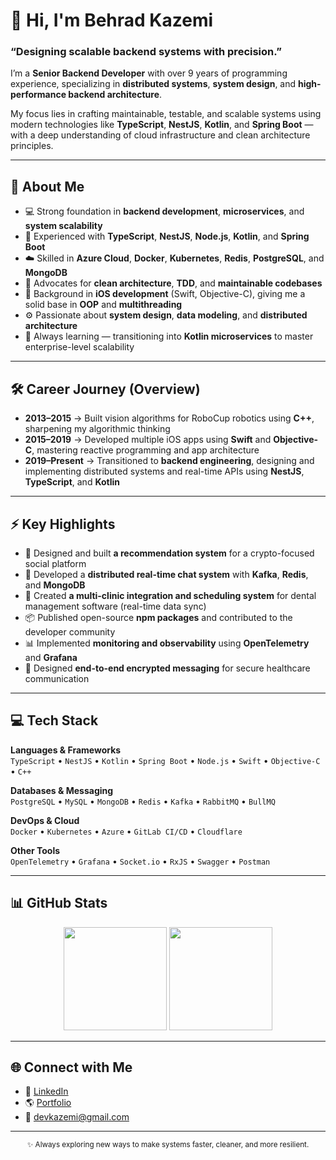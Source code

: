 # 👋 Hi, I'm Behrad Kazemi

### “Designing scalable backend systems with precision.”

I’m a **Senior Backend Developer** with over 9 years of programming experience, specializing in **distributed systems**, **system design**, and **high-performance backend architecture**.

My focus lies in crafting maintainable, testable, and scalable systems using modern technologies like **TypeScript**, **NestJS**, **Kotlin**, and **Spring Boot** — with a deep understanding of cloud infrastructure and clean architecture principles.

---

## 🧩 About Me

- 💻 Strong foundation in **backend development**, **microservices**, and **system scalability**  
- 🧠 Experienced with **TypeScript**, **NestJS**, **Node.js**, **Kotlin**, and **Spring Boot**  
- ☁️ Skilled in **Azure Cloud**, **Docker**, **Kubernetes**, **Redis**, **PostgreSQL**, and **MongoDB**  
- 🧾 Advocates for **clean architecture**, **TDD**, and **maintainable codebases**  
- 🧩 Background in **iOS development** (Swift, Objective-C), giving me a solid base in **OOP** and **multithreading**  
- ⚙️ Passionate about **system design**, **data modeling**, and **distributed architecture**  
- 🧠 Always learning — transitioning into **Kotlin microservices** to master enterprise-level scalability  

---

## 🛠️ Career Journey (Overview)

- **2013–2015** → Built vision algorithms for RoboCup robotics using **C++**, sharpening my algorithmic thinking  
- **2015–2019** → Developed multiple iOS apps using **Swift** and **Objective-C**, mastering reactive programming and app architecture  
- **2019–Present** → Transitioned to **backend engineering**, designing and implementing distributed systems and real-time APIs using **NestJS**, **TypeScript**, and **Kotlin**

---

## ⚡ Key Highlights

- 🧩 Designed and built **a recommendation system** for a crypto-focused social platform  
- 💬 Developed a **distributed real-time chat system** with **Kafka**, **Redis**, and **MongoDB**  
- 🦷 Created **a multi-clinic integration and scheduling system** for dental management software (real-time data sync)  
- 📦 Published open-source **npm packages** and contributed to the developer community  
- 📊 Implemented **monitoring and observability** using **OpenTelemetry** and **Grafana**  
- 🔐 Designed **end-to-end encrypted messaging** for secure healthcare communication  

---

## 💻 Tech Stack

**Languages & Frameworks**  
`TypeScript` • `NestJS` • `Kotlin` • `Spring Boot` • `Node.js` • `Swift` • `Objective-C` • `C++`

**Databases & Messaging**  
`PostgreSQL` • `MySQL` • `MongoDB` • `Redis` • `Kafka` • `RabbitMQ` • `BullMQ`

**DevOps & Cloud**  
`Docker` • `Kubernetes` • `Azure` • `GitLab CI/CD` • `Cloudflare`

**Other Tools**  
`OpenTelemetry` • `Grafana` • `Socket.io` • `RxJS` • `Swagger` • `Postman`

---

## 📊 GitHub Stats

<p align="center">
  <img src="https://github-readme-stats.vercel.app/api?username=behrad-kzm&show_icons=true&theme=transparent&hide_border=true&hide_title=true" height="165" />
  <img src="https://github-readme-stats.vercel.app/api/top-langs/?username=behrad-kzm&layout=compact&theme=transparent&hide_border=true" height="165" />
</p>

---

## 🌐 Connect with Me

- 💼 [LinkedIn](https://www.linkedin.com/in/kaazemi)  
- 🌎 [Portfolio](https://www.behradkazemi.com)  
- 📧 devkazemi@gmail.com  

---

<p align="center">
  <sub>✨ Always exploring new ways to make systems faster, cleaner, and more resilient.</sub>
</p>
